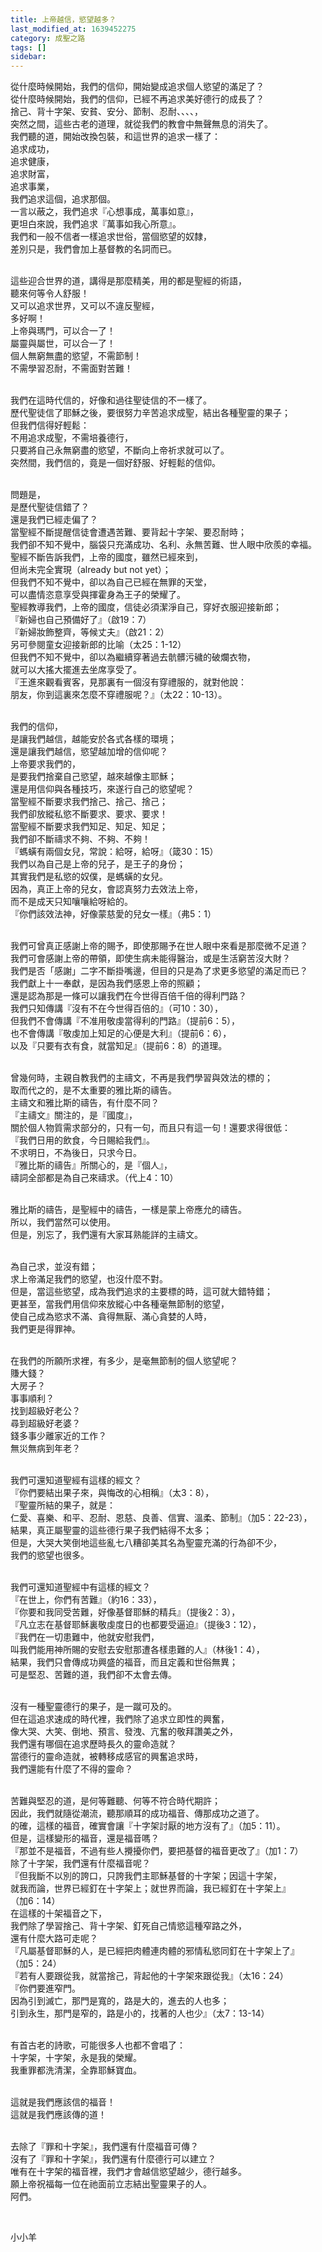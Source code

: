```yaml
---
title: 上帝越信，慾望越多？
last_modified_at: 1639452275
category: 成聖之路
tags: []
sidebar: 
---
```


<p>從什麼時候開始，我們的信仰，開始變成追求個人慾望的滿足了？<br/>
從什麼時候開始，我們的信仰，已經不再追求美好德行的成長了？<br/>
捨己、背十字架、安貧、安分、節制、忍耐、、、、，<br/>
突然之間，這些古老的道理，就從我們的教會中無聲無息的消失了。<br/>
我們聽的道，開始改換包裝，和這世界的追求一樣了：<br/>
追求成功，<br/>
追求健康，<br/>
追求財富，<br/>
追求事業，<br/>
我們追求這個，追求那個。<br/>
一言以蔽之，我們追求『心想事成，萬事如意』，<br/>
更坦白來說，我們追求『萬事如我心所意』。<br/>
我們和一般不信者一樣追求世俗，當個慾望的奴隸，<br/>
差別只是，我們會加上基督教的名詞而已。</p>
<p><br/>
這些迎合世界的道，講得是那麼精美，用的都是聖經的術語，<br/>
聽來何等令人舒服！<br/>
又可以追求世界，又可以不違反聖經，<br/>
多好啊！<br/>
上帝與瑪門，可以合一了！<br/>
屬靈與屬世，可以合一了！<br/>
個人無窮無盡的慾望，不需節制！<br/>
不需學習忍耐，不需面對苦難！</p>
<p><br/>
我們在這時代信的，好像和過往聖徒信的不一樣了。<br/>
歷代聖徒信了耶穌之後，要很努力辛苦追求成聖，結出各種聖靈的果子；<br/>
但我們信得好輕鬆：<br/>
不用追求成聖，不需培養德行，<br/>
只要將自己永無窮盡的慾望，不斷向上帝祈求就可以了。<br/>
突然間，我們信的，竟是一個好舒服、好輕鬆的信仰。</p>
<p><br/>
問題是，<br/>
是歷代聖徒信錯了？<br/>
還是我們已經走偏了？<br/>
當聖經不斷提醒信徒會遭遇苦難、要背起十字架、要忍耐時；<br/>
我們卻不知不覺中，腦袋只充滿成功、名利、永無苦難、世人眼中欣羨的幸福。<br/>
聖經不斷告訴我們，上帝的國度，雖然已經來到，<br/>
但尚未完全實現（already but not yet）；<br/>
但我們不知不覺中，卻以為自己已經在無罪的天堂，<br/>
可以盡情恣意享受與揮霍身為王子的榮耀了。<br/>
聖經教導我們，上帝的國度，信徒必須潔淨自己，穿好衣服迎接新郎；<br/>
『新婦也自己預備好了』（啟19：7）<br/>
『新婦妝飾整齊，等候丈夫』（啟21：2）<br/>
另可參閱童女迎接新郎的比喻（太25：1-12）<br/>
但我們不知不覺中，卻以為繼續穿著過去骯髒污穢的破爛衣物，<br/>
就可以大搖大擺進去坐席享受了。<br/>
『王進來觀看賓客，見那裏有一個沒有穿禮服的，就對他說：<br/>
朋友，你到這裏來怎麼不穿禮服呢？』（太22：10-13）。</p>
<p><br/>
我們的信仰，<br/>
是讓我們越信，越能安於各式各樣的環境；<br/>
還是讓我們越信，慾望越加增的信仰呢？<br/>
上帝要求我們的，<br/>
是要我們捨棄自己慾望，越來越像主耶穌；<br/>
還是用信仰與各種技巧，來遂行自己的慾望呢？<br/>
當聖經不斷要求我們捨己、捨己、捨己；<br/>
我們卻放縱私慾不斷要求、要求、要求！<br/>
當聖經不斷要求我們知足、知足、知足；<br/>
我們卻不斷禱求不夠、不夠、不夠！<br/>
『螞蟥有兩個女兒，常說：給呀，給呀』（箴30：15）<br/>
我們以為自己是上帝的兒子，是王子的身份；<br/>
其實我們是私慾的奴僕，是螞蟥的女兒。<br/>
因為，真正上帝的兒女，會認真努力去效法上帝，<br/>
而不是成天只知嚷嚷給呀給的。<br/>
『你們該效法神，好像蒙慈愛的兒女一樣』（弗5：1）</p>
<p><br/>
我們可曾真正感謝上帝的賜予，即使那賜予在世人眼中來看是那麼微不足道？<br/>
我們可會感謝上帝的帶領，即使生病未能得醫治，或是生活窮苦沒大財？<br/>
我們是否「感謝」二字不斷掛嘴邊，但目的只是為了求更多慾望的滿足而已？<br/>
我們獻上十一奉獻，是因為我們感恩上帝的照顧；<br/>
還是認為那是一條可以讓我們在今世得百倍千倍的得利門路？<br/>
我們只知傳講『沒有不在今世得百倍的』（可10：30），<br/>
但我們不會傳講『不准用敬虔當得利的門路』（提前6：5），<br/>
也不會傳講『敬虔加上知足的心便是大利』（提前6：6），<br/>
以及『只要有衣有食，就當知足』（提前6：8）的道理。</p>
<p><br/>
曾幾何時，主親自教我們的主禱文，不再是我們學習與效法的標的；<br/>
取而代之的，是不太重要的雅比斯的禱告。<br/>
主禱文和雅比斯的禱告，有什麼不同？<br/>
『主禱文』關注的，是『國度』，<br/>
關於個人物質需求部分的，只有一句，而且只有這一句！還要求得很低：<br/>
『我們日用的飲食，今日賜給我們』。<br/>
不求明日，不為後日，只求今日。<br/>
『雅比斯的禱告』所關心的，是『個人』，<br/>
禱詞全部都是為自己來禱求。（代上4：10）</p>
<p><br/>
雅比斯的禱告，是聖經中的禱告，一樣是蒙上帝應允的禱告。<br/>
所以，我們當然可以使用。<br/>
但是，別忘了，我們還有大家耳熟能詳的主禱文。</p>
<p><br/>
為自己求，並沒有錯；<br/>
求上帝滿足我們的慾望，也沒什麼不對。<br/>
但是，當這些慾望，成為我們追求的主要標的時，這可就大錯特錯；<br/>
更甚至，當我們用信仰來放縱心中各種毫無節制的慾望，<br/>
使自己成為慾求不滿、貪得無厭、滿心貪婪的人時，<br/>
我們更是得罪神。</p>
<p><br/>
在我們的所願所求裡，有多少，是毫無節制的個人慾望呢？<br/>
賺大錢？<br/>
大房子？<br/>
事事順利？<br/>
找到超級好老公？<br/>
尋到超級好老婆？<br/>
錢多事少離家近的工作？<br/>
無災無病到年老？</p>
<p><br/>
我們可還知道聖經有這樣的經文？<br/>
『你們要結出果子來，與悔改的心相稱』（太3：8），<br/>
『聖靈所結的果子，就是：<br/>
仁愛、喜樂、和平、忍耐、恩慈、良善、信實、溫柔、節制』（加5：22-23），<br/>
結果，真正屬聖靈的這些德行果子我們結得不太多；<br/>
但是，大哭大笑倒地這些亂七八糟卻美其名為聖靈充滿的行為卻不少，<br/>
我們的慾望也很多。</p>
<p><br/>
我們可還知道聖經中有這樣的經文？<br/>
『在世上，你們有苦難』（約16：33），<br/>
『你要和我同受苦難，好像基督耶穌的精兵』（提後2：3），<br/>
『凡立志在基督耶穌裏敬虔度日的也都要受逼迫』（提後3：12），<br/>
『我們在一切患難中，他就安慰我們，<br/>
叫我們能用神所賜的安慰去安慰那遭各樣患難的人』（林後1：4），<br/>
結果，我們只會傳成功興盛的福音，而且定義和世俗無異；<br/>
可是堅忍、苦難的道，我們卻不太會去傳。</p>
<p><br/>
沒有一種聖靈德行的果子，是一蹴可及的。<br/>
但在這追求速成的時代裡，我們除了追求立即性的興奮，<br/>
像大哭、大笑、倒地、預言、發洩、亢奮的敬拜讚美之外，<br/>
我們還有哪個在追求歷時長久的靈命造就？<br/>
當德行的靈命造就，被轉移成感官的興奮追求時，<br/>
我們還能有什麼了不得的靈命？</p>
<p><br/>
苦難與堅忍的道，是何等難聽、何等不符合時代期許；<br/>
因此，我們就隨從潮流，聽那順耳的成功福音、傳那成功之道了。<br/>
的確，這樣的福音，確實會讓『十字架討厭的地方沒有了』（加5：11）。<br/>
但是，這樣變形的福音，還是福音嗎？<br/>
『那並不是福音，不過有些人攪擾你們，要把基督的福音更改了』（加1：7）<br/>
除了十字架，我們還有什麼福音呢？<br/>
『但我斷不以別的誇口，只誇我們主耶穌基督的十字架；因這十字架，<br/>
就我而論，世界已經釘在十字架上；就世界而論，我已經釘在十字架上』<br/>
（加6：14）<br/>
在這樣的十架福音之下，<br/>
我們除了學習捨己、背十字架、釘死自己情慾這種窄路之外，<br/>
還有什麼大路可走呢？<br/>
『凡屬基督耶穌的人，是已經把肉體連肉體的邪情私慾同釘在十字架上了』<br/>
（加5：24）<br/>
『若有人要跟從我，就當捨己，背起他的十字架來跟從我』（太16：24）<br/>
『你們要進窄門。<br/>
因為引到滅亡，那門是寬的，路是大的，進去的人也多；<br/>
引到永生，那門是窄的，路是小的，找著的人也少』（太7：13-14）</p>
<p><br/>
有首古老的詩歌，可能很多人也都不會唱了：<br/>
十字架，十字架，永是我的榮耀。<br/>
我重罪都洗清潔，全靠耶穌寶血。</p>
<p><br/>
這就是我們應該信的福音！<br/>
這就是我們應該傳的道！</p>
<p><br/>
去除了『罪和十字架』，我們還有什麼福音可傳？<br/>
沒有了『罪和十字架』，我們還有什麼德行可以建立？<br/>
唯有在十字架的福音裡，我們才會越信慾望越少，德行越多。<br/>
願上帝祝福每一位在祂面前立志結出聖靈果子的人。<br/>
阿們。</p>
<p> </p>
<p>小小羊<br/>
 </p>
